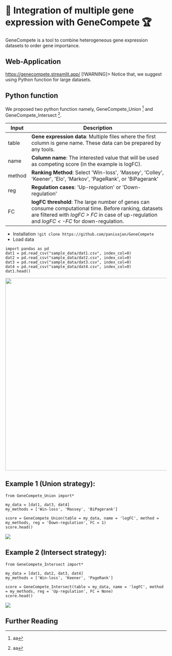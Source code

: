 # 🧬 Integration of multiple gene expression with GeneCompete 🏆

GeneCompete is a tool to combine heterogeneous gene expression datasets to order gene importance.

## Web-Application

https://genecompete.streamlit.app/
[!WARNING]> Notice that, we suggest using Python function for large datasets.

## Python function

We proposed two python function namely, GeneCompete_Union [^1] and GeneCompete_Intersect [^2].

Input | Description
 ------------ | ------------- 
table | **Gene expression data**: Multiple files where the first column is gene name. These data can be prepared by any tools.
name | **Column name**: The interested value that will be used as competing score (in the example is logFC).
method | **Ranking Method**: Select 'Win-loss', 'Massey', 'Colley', 'Keener', 'Elo', 'Markov', 'PageRank', or 'BiPagerank'
reg | **Regulation cases**: 'Up-regulation' or 'Down-regulation'
FC | **logFC threshold**: The large number of genes can consume computational time. Before ranking, datasets are filtered with *logFC > FC* in case of up-regulation and *logFC < -FC* for down-regulation.

- Installation
```!git clone https://github.com/panisajan/GeneCompete```
- Load data
```
import pandas as pd
dat1 = pd.read_csv("sample_data/dat1.csv", index_col=0)
dat2 = pd.read_csv("sample_data/dat2.csv", index_col=0)
dat3 = pd.read_csv("sample_data/dat3.csv", index_col=0)
dat4 = pd.read_csv("sample_data/dat4.csv", index_col=0)
dat1.head()
```
<img src='figure/Fig1.png' width="600">

## Example 1 (Union strategy):
```
from GeneCompete_Union import*

my_data = [dat1, dat3, dat4]
my_methods = ['Win-loss', 'Massey', 'BiPagerank']

score = GeneCompete_Union(table = my_data, name = 'logFC', method = my_methods, reg = 'Down-regulation', FC = 1)
score.head()
```
<img src='figure/Fig2.png'>

## Example 2 (Intersect strategy):
```
from GeneCompete_Intersect import*

my_data = [dat1, dat2, dat3, dat4]
my_methods = ['Win-loss', 'Keener', 'PageRank']

score = GeneCompete_Intersect(table = my_data, name = 'logFC', method = my_methods, reg = 'Up-regulation', FC = None)
score.head()
```
<img src='figure/Fig3.png'>

## Further Reading
[^1]: aa
[^2]: aa

